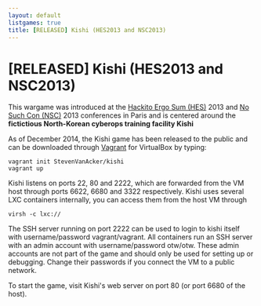 ```yaml
---
layout: default
listgames: true
title: [RELEASED] Kishi (HES2013 and NSC2013)
---
```


[RELEASED] Kishi (HES2013 and NSC2013)
======================================

This wargame was introduced at the [Hackito Ergo Sum (HES)][HES] 2013 and [No Such Con (NSC)][NSC] 2013 conferences in Paris and is centered around
the **fictictious North-Korean cyberops training facility Kishi**

As of December 2014, the Kishi game has been released to the public and can be
downloaded through [Vagrant] for VirtualBox by typing:

	vagrant init StevenVanAcker/kishi
	vagrant up

Kishi listens on ports 22, 80 and 2222, which are forwarded from the VM host
through ports 6622, 6680 and 3322 respectively.
Kishi uses several LXC containers internally, you can access them from the host
VM through

	virsh -c lxc://

The SSH server running on port 2222 can be used to login to kishi itself with
username/password vagrant/vagrant.  All containers run an SSH server with an
admin account with username/password otw/otw.  These admin accounts are not
part of the game and should only be used for setting up or debugging. Change
their passwords if you connect the VM to a public network.

To start the game, visit Kishi's web server on port 80 (or port 6680 of the
host).

[HES]: http://hackitoergosum.org/
[NSC]: http://nosuchcon.org
[Kishi]: http://kishi.labs.overthewire.org
[Vagrant]: https://www.vagrantup.com/
[vagrantcloud]: https://atlas.hashicorp.com/StevenVanAcker/boxes/kishi
